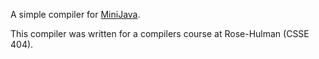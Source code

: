 A simple compiler for [MiniJava](http://www.cambridge.org/us/features/052182060X/index.html).

This compiler was written for a compilers course at Rose-Hulman (CSSE 404).